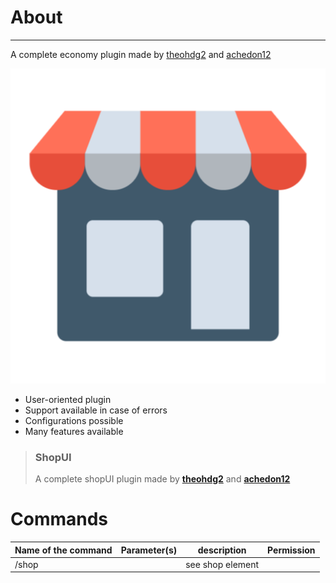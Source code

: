 # About

---

A complete economy plugin made by [theohdg2](https://github.com/theohdg2) and [achedon12](https://github.com/achedon12)

![icon](icon.png)

- User-oriented plugin
- Support available in case of errors
- Configurations possible
- Many features available


> ### ShopUI
> A complete shopUI plugin made by **[theohdg2](https://github.com/theohdg2)** and **[achedon12](https://github.com/achedon12)**

# Commands

|Name of the command|            Parameter(s)            |                description             |   Permission      |
|-------------------|------------------------------------|----------------------------------------|-------------------|
|        /shop      |                                    |    see shop element                    |                   |
